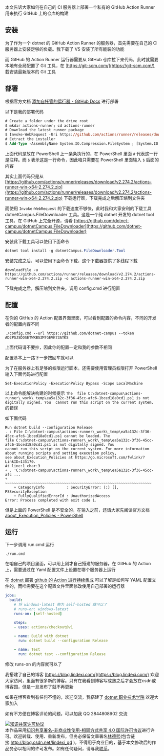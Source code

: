 
本文告诉大家如何在自己的 CI 服务器上部署一个私有的 GitHub Action Runner 用来执行 GitHub 上的仓库的构建

<!--more-->


<!-- CreateTime:2020/12/15 10:22:10 -->

<!-- 发布 -->

## 安装

为了作为一个 dotnet 的 GitHub Action Runner 的服务器，首先需要在自己的 CI 服务器上安装足够的负载。我下载了 VS 安装了所有能装的功能

而 GitHub 的 Action Runner 运行器需要从 GitHub 仓库拉下来代码，此时就需要本地有全局配置了 Git 工具，在 [https://git-scm.com/](https://git-scm.com/) 载安装最新版本的 Git 工具

## 部署

根据官方文档 [添加自托管的运行器 - GitHub Docs](https://docs.github.com/cn/free-pro-team@latest/actions/hosting-your-own-runners/adding-self-hosted-runners ) 进行部署

以下是我的部署代码

```ps
# Create a folder under the drive root
$ mkdir actions-runner; cd actions-runner
# Download the latest runner package
$ Invoke-WebRequest -Uri https://github.com/actions/runner/releases/download/v2.274.2/actions-runner-win-x64-2.274.2.zip -OutFile actions-runner-win-x64-2.274.2.zip
# Extract the installer
$ Add-Type -AssemblyName System.IO.Compression.FileSystem ; [System.IO.Compression.ZipFile]::ExtractToDirectory("$PWD/actions-runner-win-x64-2.274.2.zip", "$PWD")
```

上面代码是放在 PowerShell 上一条条执行的，在 PowerShell 里面 `#` 代表这一行是注释。而 `$` 表示这是一行命令，因此咱只需要在 PowerShell 里面输入 `$` 后面的内容

其实上面代码只是从 [https://github.com/actions/runner/releases/download/v2.274.2/actions-runner-win-x64-2.274.2.zip](https://github.com/actions/runner/releases/download/v2.274.2/actions-runner-win-x64-2.274.2.zip) 下载运行器，下载完成之后解压缩到文件夹

而使用 `Invoke-WebRequest` 的下载速度不够快，此时我和大家安利的下载工具 dotnetCampus.FileDownloader 工具。这是一个纯 dotnet 开发的 dotnet tool 工具，在 GitHub 上完全开源，请看 [https://github.com/dotnet-campus/dotnetCampus.FileDownloader](https://github.com/dotnet-campus/dotnetCampus.FileDownloader)

安装此下载工具可以使用下面命令

```csharp
dotnet tool install -g dotnetCampus.FileDownloader.Tool
```

安装完成之后，可以使用下面命令下载，这个下载器提供了多线程下载

```
downloadfile -u https://github.com/actions/runner/releases/download/v2.274.2/actions-runner-win-x64-2.274.2.zip -o actions-runner-win-x64-2.274.2.zip 
```

下载完成之后，解压缩到文件夹，调用 config.cmd 进行配置

## 配置

在你的 GitHub 的 Action 配置界面里面，可以看到配置的命令内容，不同的开发者的配置内容不同

```
./config.cmd --url https://github.com/dotnet-campus --token AD2PSJSDOSETWXBS3M7GEVK73ATKS
```

上面代码请不要抄，因此你的配置一定和我的参数不相同

配置基本上一路下一步按回车就可以

为了在服务器上有足够的权限运行脚本，还需要使用管理员权限打开 PowerShell 输入下面代码进行配置

```
Set-ExecutionPolicy -ExecutionPolicy Bypass -Scope LocalMachine
```

以上命令能解决构建的时候提示 `The 
file C:\dotnet-campus\actions-runner\_work\_temp\ea5a132c-3f36-45cc-afc6-1bced18a0cd1.ps1 is not digitally signed. You 
cannot run this script on the current system.` 的错误

如下面代码

```
Run dotnet build --configuration Release
. : File C:\dotnet-campus\actions-runner\_work\_temp\ea5a132c-3f36-45cc-afc6-1bced18a0cd1.ps1 cannot be loaded. The 
file C:\dotnet-campus\actions-runner\_work\_temp\ea5a132c-3f36-45cc-afc6-1bced18a0cd1.ps1 is not digitally signed. You 
cannot run this script on the current system. For more information about running scripts and setting execution policy, 
see about_Execution_Policies at https:/go.microsoft.com/fwlink/?LinkID=135170.
At line:1 char:3
+ . 'C:\dotnet-campus\actions-runner\_work\_temp\ea5a132c-3f36-45cc-afc ...
+   ~~~~~~~~~~~~~~~~~~~~~~~~~~~~~~~~~~~~~~~~~~~~~~~~~~~~~~~~~~~~~~~~~~~
    + CategoryInfo          : SecurityError: (:) [], PSSecurityException
    + FullyQualifiedErrorId : UnauthorizedAccess
Error: Process completed with exit code 1.
```

但是上面的 PowerShell 是不安全的，在输入之前，还请大家先阅读官方文档 [about_Execution_Policies - PowerShell](https://docs.microsoft.com/en-us/powershell/module/microsoft.powershell.core/about/about_execution_policies?view=powershell-7.1&WT.mc_id=WD-MVP-5003260 )

## 运行

下一步调用 run.cmd 运行

```
./run.cmd
```

在咱自己的项目里面，可以用上刚才自己搭建的服务器，在 GitHub 的 Action 上，需要通过在 Yaml 配置文件上设置在哪个服务器上运行

在 [dotnet 部署 github 的 Action 进行持续集成](https://blog.lindexi.com/post/dotnet-%E9%83%A8%E7%BD%B2-github-%E7%9A%84-Action-%E8%BF%9B%E8%A1%8C%E6%8C%81%E7%BB%AD%E9%9B%86%E6%88%90.html ) 可以了解是如何写 YAML 配置文件的，而咱需要在这个配置文件里面修改使用自己部署的运行器

```yaml
jobs:
  build:
    # 将 windows-latest 换为 self-hosted 就可以了
    # runs-on: windows-latest
    runs-on: [self-hosted]

    steps:
    - uses: actions/checkout@v1
 
    - name: Build with dotnet
      run: dotnet build --configuration Release

    - name: Test
      run: dotnet test --configuration Release
```

修改 runs-on 的内容就可以了



我搭建了自己的博客 [https://blog.lindexi.com/](https://blog.lindexi.com/) 欢迎大家访问，里面有很多新的博客。只有在我看到博客写成熟之后才会放在csdn或博客园，但是一旦发布了就不再更新

如果在博客看到有任何不懂的，欢迎交流，我搭建了 [dotnet 职业技术学院](https://t.me/dotnet_campus) 欢迎大家加入

如有不方便在博客评论的问题，可以加我 QQ 2844808902 交流

<a rel="license" href="http://creativecommons.org/licenses/by-nc-sa/4.0/"><img alt="知识共享许可协议" style="border-width:0" src="https://licensebuttons.net/l/by-nc-sa/4.0/88x31.png" /></a><br />本作品采用<a rel="license" href="http://creativecommons.org/licenses/by-nc-sa/4.0/">知识共享署名-非商业性使用-相同方式共享 4.0 国际许可协议</a>进行许可。欢迎转载、使用、重新发布，但务必保留文章署名[林德熙](http://blog.csdn.net/lindexi_gd)(包含链接:http://blog.csdn.net/lindexi_gd )，不得用于商业目的，基于本文修改后的作品务必以相同的许可发布。如有任何疑问，请与我[联系](mailto:lindexi_gd@163.com)。